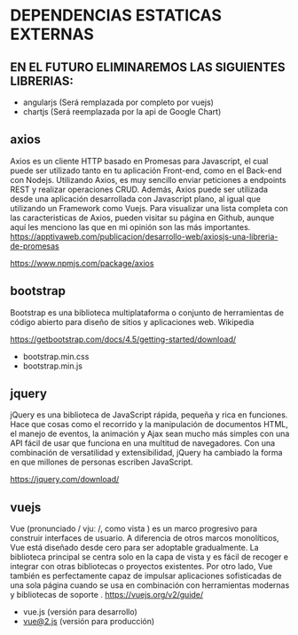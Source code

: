 # DEPENDENCIAS ESTATICAS EXTERNAS



## EN EL FUTURO ELIMINAREMOS LAS SIGUIENTES LIBRERIAS:
* angularjs (Será remplazada por completo por vuejs)
* chartjs (Será reemplazada por la api de Google Chart)



## axios
Axios es un cliente HTTP basado en Promesas para Javascript, el cual puede ser utilizado tanto en tu aplicación Front-end, como en el Back-end con Nodejs. Utilizando Axios, es muy sencillo enviar peticiones a endpoints REST y realizar operaciones CRUD. Además, Axios puede ser utilizada desde una aplicación desarrollada con Javascript plano, al igual que utilizando un Framework como Vuejs. Para visualizar una lista completa con las caracteristicas de Axios, pueden visitar su página en Github, aunque aquí les menciono las que en mi opinión son las más importantes.
https://apptivaweb.com/publicacion/desarrollo-web/axiosjs-una-libreria-de-promesas

https://www.npmjs.com/package/axios



## bootstrap
Bootstrap es una biblioteca multiplataforma o conjunto de herramientas de código abierto para diseño de sitios y aplicaciones web. Wikipedia

https://getbootstrap.com/docs/4.5/getting-started/download/

* bootstrap.min.css
* bootstrap.min.js



## jquery
jQuery es una biblioteca de JavaScript rápida, pequeña y rica en funciones. Hace que cosas como el recorrido y la manipulación de documentos HTML, el manejo de eventos, la animación y Ajax sean mucho más simples con una API fácil de usar que funciona en una multitud de navegadores. Con una combinación de versatilidad y extensibilidad, jQuery ha cambiado la forma en que millones de personas escriben JavaScript.

https://jquery.com/download/



## vuejs
Vue (pronunciado / vjuː /, como vista ) es un marco progresivo para construir interfaces de usuario. A diferencia de otros marcos monolíticos, Vue está diseñado desde cero para ser adoptable gradualmente. La biblioteca principal se centra solo en la capa de vista y es fácil de recoger e integrar con otras bibliotecas o proyectos existentes. Por otro lado, Vue también es perfectamente capaz de impulsar aplicaciones sofisticadas de una sola página cuando se usa en combinación con herramientas modernas y bibliotecas de soporte .
https://vuejs.org/v2/guide/

* vue.js (versión para desarrollo)
* vue@2.js (versión para producción)



